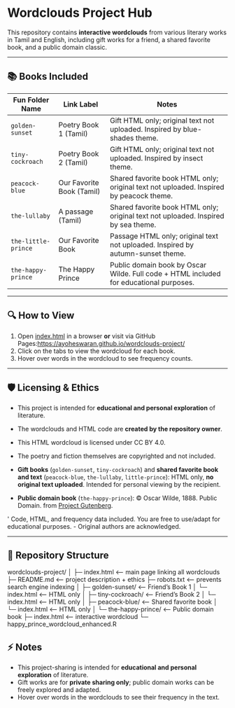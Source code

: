 # Wordclouds Project Hub

This repository contains **interactive wordclouds** from various literary works in Tamil and English, including gift works for a friend, a shared favorite book, and a public domain classic.

---

## 📚 Books Included

| Fun Folder Name      | Link Label               | Notes |
|----------------------|-------------------------|-------|
| `golden-sunset`      | Poetry Book 1 (Tamil)  | Gift HTML only; original text not uploaded. Inspired by blue-shades theme. |
| `tiny-cockroach`     | Poetry Book 2 (Tamil)  | Gift HTML only; original text not uploaded. Inspired by insect theme. |
| `peacock-blue`       | Our Favorite Book (Tamil)| Shared favorite book HTML only; original text not uploaded. Inspired by peacock theme. |
| `the-lullaby`        | A passage (Tamil)      | Shared favorite book HTML only; original text not uploaded. Inspired by sea theme. |
| `the-little-prince`  | Our Favorite Book      | Passage HTML only; original text not uploaded. Inspired by autumn-sunset theme. |
| `the-happy-prince`   | The Happy Prince       | Public domain book by Oscar Wilde. Full code + HTML included for educational purposes. |

---

## 🔍 How to View

1. Open [index.html](index.html) in a browser **or** visit via GitHub Pages:https://ayoheswaran.github.io/wordclouds-project/
2. Click on the tabs to view the wordcloud for each book.  
3. Hover over words in the wordcloud to see frequency counts.

---

## 🛡 Licensing & Ethics

- This project is intended for **educational and personal exploration** of literature.
- The wordclouds and HTML code are **created by the repository owner**.
- This HTML wordcloud is licensed under CC BY 4.0.
- The poetry and fiction themselves are copyrighted and not included.

- **Gift books** (`golden-sunset`, `tiny-cockroach`) and **shared favorite book and text** (`peacock-blue`, `the-lullaby`, `little-prince`): HTML only, **no original text uploaded**. Intended for personal viewing by the recipient.  
- **Public domain book** (`the-happy-prince`): © Oscar Wilde, 1888. Public Domain. from 
<a href="https://www.gutenberg.org/files/902/902-0.txt" target="_blank">Project Gutenberg</a>.
</p>' Code, HTML, and frequency data included. You are free to use/adapt for educational purposes.  
- Original authors are acknowledged.

---

## 📂 Repository Structure

wordclouds-project/
│
├─ index.html                <-- main page linking all wordclouds
├─ README.md                 <-- project description + ethics
├─ robots.txt                <-- prevents search engine indexing
│
├─ golden-sunset/            <-- Friend’s Book 1
│   └─ index.html            <-- HTML only
│
├─ tiny-cockroach/           <-- Friend’s Book 2
│   └─ index.html            <-- HTML only
│
├─ peacock-blue/             <-- Shared favorite book
│   └─ index.html            <-- HTML only
│
└─ the-happy-prince/         <-- Public domain book
    ├─ index.html            <-- interactive wordcloud
    └─ happy_prince_wordcloud_enhanced.R

## ⚡ Notes

- This project-sharing is intended for **educational and personal exploration** of literature.  
- Gift works are for **private sharing only**; public domain works can be freely explored and adapted.  
- Hover over words in the wordclouds to see their frequency in the text.

